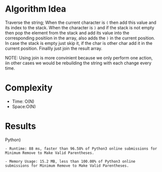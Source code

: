 # Algorithm Idea
Traverse the string; When the current character is `(` then add this value and its index to the stack. When the character is `)` and if the stack is not empty then pop the element from the stack and add its value into the corresponding positiion in the array, also adds the `)` in the current position. In case the stack is empty just skip it, if the char is other char add it in the current position. Finallly just join the result array.

NOTE: Using join is more convinient because we only perform one action, iin other cases we would be rebuilding the string with each change every time.


# Complexity

- Time: O(N)
- Space:O(N)

# Results

Python)

    - Runtime: 88 ms, faster than 96.58% of Python3 online submissions for Minimum Remove to Make Valid Parentheses.
    
    - Memory Usage: 15.2 MB, less than 100.00% of Python3 online submissions for Minimum Remove to Make Valid Parentheses.